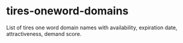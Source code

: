 # tires-oneword-domains
List of tires one word domain names with availability, expiration date, attractiveness, demand score.

